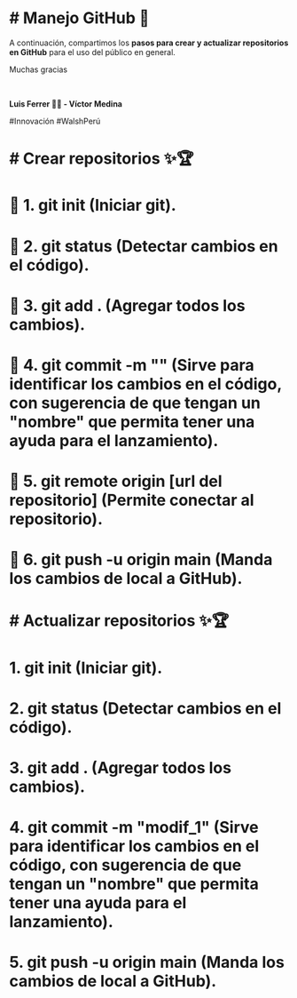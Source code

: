 <h1># Manejo GitHub 🎁 </h1>

A continuación, compartimos los <b>**pasos para crear y actualizar repositorios en GitHub**</b> para el uso del público en general.

Muchas gracias

<br />

**Luis Ferrer 👨‍💻 - Víctor Medina**

#Innovación
#WalshPerú

<h1># Crear repositorios ✨🏆</h1>

<h1>📌 1. git init (Iniciar git).</h1>

<h1>📌 2. git status (Detectar cambios en el código).</h1>

<h1>📌 3. git add . (Agregar todos los cambios).</h1>

<h1>📌 4. git commit -m "" (Sirve para identificar los cambios en el código, con sugerencia de que tengan un "nombre" que permita tener una ayuda para el lanzamiento).</h1>

<h1>📌 5. git remote origin [url del repositorio] (Permite conectar al repositorio).</h1>

<h1>📌 6. git push -u origin main (Manda los cambios de local a GitHub).</h1>



<h1># Actualizar repositorios ✨🏆</h1>

<h1> 1. git init (Iniciar git).</h1>

<h1> 2. git status (Detectar cambios en el código).</h1>

<h1> 3. git add . (Agregar todos los cambios).</h1>

<h1> 4. git commit -m "modif_1" (Sirve para identificar los cambios en el código, con sugerencia de que tengan un "nombre" que permita tener una ayuda para el lanzamiento).</h1>

<h1> 5. git push -u origin main (Manda los cambios de local a GitHub).</h1>

